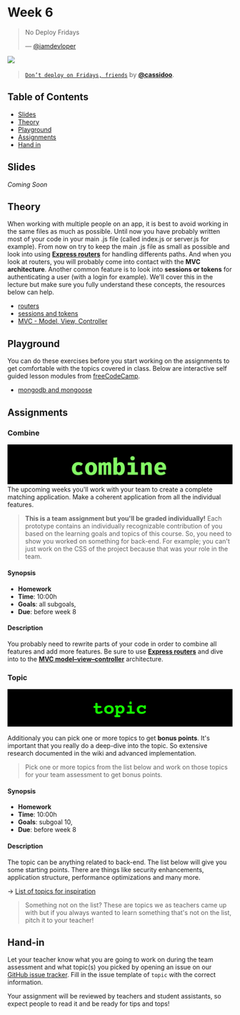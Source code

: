 # Week 6

> No Deploy Fridays
>
> — [@iamdevloper][quote-author]

[![][inspiration-cover]][inspiration-link]

> [`Don’t deploy on Fridays, friends`][inspiration-link] by
> [**@cassidoo**][inspiration-author].

## Table of Contents

*  [Slides](#slides)
*  [Theory](#theory)
*  [Playground](#Playground)
*  [Assignments](#assignments)
*  [Hand in](#hand-in)

## Slides

_Coming Soon_

## Theory

When working with multiple people on an app, it is best to avoid working in the same files as much as possible. Until now you have probably written most of your code in your main .js file (called index.js or server.js for example). From now on try to keep the main .js file as small as possible and look into using **[Express routers][express-routers]** for handling differents paths. And when you look at routers, you will probably come into contact with the  **MVC architecture**. Another common feature is to look into **sessions or tokens** for authenticating a user (with a login for example). We'll cover this in the lecture but make sure you fully understand these concepts, the resources below can help.

*  [routers](https://developer.mozilla.org/en-US/docs/Learn/Server-side/Express_Nodejs/routes)
*  [sessions and tokens](https://www.youtube.com/watch?v=GhrvZ5nUWNg)
*  [MVC - Model, View, Controller][model–view–controller]

## Playground
You can do these exercises before you start working on the assignments to get comfortable with the topics covered in class. Below are interactive self guided lesson modules from [freeCodeCamp](https://www.freecodecamp.org/learn).

*   [mongodb and mongoose](https://www.freecodecamp.org/learn/back-end-development-and-apis/#mongodb-and-mongoose)

## Assignments

### Combine

![Combine banner](assets/banners/combine.png)
The upcoming weeks you'll work with your team to create a complete matching application. Make a coherent application from all the individual features.

> **This is a team assignment but you'll be graded individually!** Each prototype contains an individually recognizable contribution of you based on the learning goals and topics of this course. So, you need to show you worked on something for back-end. For example; you can't just work on the CSS of the project because that was your role in the team.

#### Synopsis

*   **Homework**
*   **Time**: 10:00h
*   **Goals**: all subgoals,
*   **Due**: before week 8

#### Description

You probably need to rewrite parts of your code in order to combine all features and add more features. Be sure to use **[Express routers][express-routers]** and dive into to the **[MVC model–view–controller][model–view–controller]** architecture. 


### Topic

![Topic banner](assets/banners/topic.jpg)

Additionaly you can pick one or more topics to get **bonus points**. It's important that you really do a deep-dive into the topic. So extensive research documented in the wiki and advanced implementation.

> Pick one or more topics from the list below and work on those topics for your team assessment to get bonus points.

#### Synopsis

*   **Homework**
*   **Time**: 10:00h
*   **Goals**: subgoal 10,
*   **Due**: before week 8

#### Description
The topic can be anything related to back-end. The list below will give you some starting points. There are things like security enhancements, application structure, performance optimizations and many more.

→ [List of topics for inspiration][topics]

> Something not on the list? These are topics we as teachers came up with but if you always wanted to learn something that's not on the list, pitch it to your teacher!

## Hand-in

Let your teacher know what you are going to work on during the team assessment and what topic(s) you picked by opening an issue on our [GitHub issue tracker][issues]. Fill in the issue template of `topic` with the correct information.

Your assignment will be reviewed by teachers and student assistants, so expect people to read it and be ready for tips and tops!

[quote-author]: https://twitter.com/iamdevloper/status/1108993784132587520
[inspiration-cover]: assets/images/deploy-tweet.png
[inspiration-link]: https://twitter.com/cassidoo/status/1154809678607446016?lang=en
[inspiration-author]: https://twitter.com/cassidoo

[express-routers]: (https://expressjs.com/en/guide/routing.html#express-router)
[model–view–controller]: (https://en.wikipedia.org/wiki/Model–view–controller)

[issues]: https://github.com/cmda-bt/be-course-22-23/issues
[topics]: /topics.md
